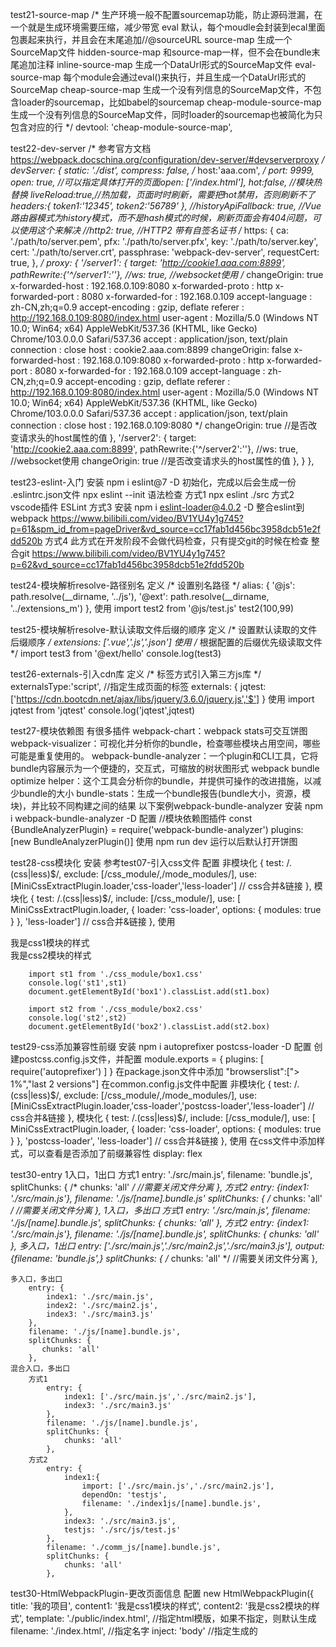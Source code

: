 test21-source-map
    /*
        生产环境一般不配置sourcemap功能，防止源码泄漏，在一个就是生成环境需要压缩，减少带宽
        eval 默认，每个moudle会封装到ecal里面包裹起来执行，并且会在末尾追加//@sourceURL
        source-map 生成一个SourceMap文件
        hidden-source-map 和source-map一样，但不会在bundle末尾追加注释
        inline-source-map 生成一个DataUrl形式的SourceMap文件
        eval-source-map 每个module会通过eval()来执行，并且生成一个DataUrl形式的SourceMap
        cheap-source-map 生成一个没有列信息的SourceMap文件，不包含loader的sourcemap，比如babel的sourcemap
        cheap-module-source-map 生成一个没有列信息的SourceMap文件，同时loader的sourcemap也被简化为只包含对应的行
    */
    devtool: 'cheap-module-source-map',

test22-dev-server
    /* 
        参考官方文档
            https://webpack.docschina.org/configuration/dev-server/#devserverproxy
     */
    devServer: {
        static: './dist',
        compress: false,
        /* host:'aaa.com', */
        port: 9999,
        open: true, //可以指定具体打开的页面open: ['/index.html'],
        hot:false, //模块热替换
        liveReload:true,//热加载，页面时时刷新，需要把hot禁用，否则刷新不了
        headers:{
            token1:'12345',
            token2:'56789'
        },
        //historyApiFallback: true, //Vue路由器模式为history模式，而不是hash模式的时候，刷新页面会有404问题，可以使用这个来解决
        //http2: true, //HTTP2 带有自签名证书
        /* https: {
            ca: './path/to/server.pem',
            pfx: './path/to/server.pfx',
            key: './path/to/server.key',
            cert: './path/to/server.crt',
            passphrase: 'webpack-dev-server',
            requestCert: true,
        }, */
        proxy: {
            '/server1': {
              target: 'http://cookie1.aaa.com:8899',
              pathRewrite:{'^/server1':''},
              //ws: true, //websocket使用
              /*
                changeOrigin: true
                    x-forwarded-host : 192.168.0.109:8080
                    x-forwarded-proto : http
                    x-forwarded-port : 8080
                    x-forwarded-for : 192.168.0.109
                    accept-language : zh-CN,zh;q=0.9
                    accept-encoding : gzip, deflate
                    referer : http://192.168.0.109:8080/index.html
                    user-agent : Mozilla/5.0 (Windows NT 10.0; Win64; x64) AppleWebKit/537.36 (KHTML, like Gecko) Chrome/103.0.0.0 Safari/537.36
                    accept : application/json, text/plain
                    connection : close
                    host : cookie2.aaa.com:8899
                changeOrigin: false
                    x-forwarded-host : 192.168.0.109:8080
                    x-forwarded-proto : http
                    x-forwarded-port : 8080
                    x-forwarded-for : 192.168.0.109
                    accept-language : zh-CN,zh;q=0.9
                    accept-encoding : gzip, deflate
                    referer : http://192.168.0.109:8080/index.html
                    user-agent : Mozilla/5.0 (Windows NT 10.0; Win64; x64) AppleWebKit/537.36 (KHTML, like Gecko) Chrome/103.0.0.0 Safari/537.36
                    accept : application/json, text/plain
                    connection : close
                    host : 192.168.0.109:8080
              */
              changeOrigin: true  //是否改变请求头的host属性的值
            },
            '/server2': {
              target: 'http://cookie2.aaa.com:8899',
              pathRewrite:{'^/server2':''},
              //ws: true, //websocket使用
              changeOrigin: true  //是否改变请求头的host属性的值
            },
        }
    },

test23-eslint-入门
    安装
        npm i eslint@7 -D
    初始化，完成以后会生成一份 .eslintrc.json文件
        npx eslint --init
    语法检查
        方式1
            npx eslint ./src
        方式2
            vscode插件 ESLint
        方式3
            安装
                npm i eslint-loader@4.0.2  -D
            整合eslint到webpack https://www.bilibili.com/video/BV1YU4y1g745?p=61&spm_id_from=pageDriver&vd_source=cc17fab1d456bc3958dcb51e2fdd520b
        方式4
            此方式在开发阶段不会做代码检查，只有提交git的时候在检查
            整合git https://www.bilibili.com/video/BV1YU4y1g745?p=62&vd_source=cc17fab1d456bc3958dcb51e2fdd520b
        
test24-模块解析resolve-路径别名
    定义
        /* 设置别名路径 */
        alias: {
            '@js': path.resolve(__dirname, '../js'),
            '@ext': path.resolve(__dirname, '../extensions_m')
        },
    使用
        import test2 from '@js/test.js'
        test2(100,99)

test25-模块解析resolve-默认读取文件后缀的顺序
    定义
        /* 设置默认读取的文件后缀顺序 */
        extensions: ['.vue','.js','.json']
    使用
        /* 根据配置的后缀优先级读取文件 */
        import test3 from '@ext/hello'
        console.log(test3)

test26-externals-引入cdn库
    定义
        /* 标签方式引入第三方js库 */
        externalsType:'script', //指定生成页面的标签
        externals: {
            jqtest:['https://cdn.bootcdn.net/ajax/libs/jquery/3.6.0/jquery.js','$']
        }
    使用
        import jqtest from 'jqtest'
        console.log('jqtest',jqtest)

test27-模块依赖图
    有很多插件
        webpack-chart：webpack stats可交互饼图
        webpack-visualizer：可视化并分析你的bundle，检查哪些模块占用空间，哪些可能是重复使用的。
        webpack-bundle-analyzer：一个plugin和CLI工具，它将bundle内容展示为一个便捷的，交互式，可缩放的树状图形式
        webpack bundle optimize helper：这个工具会分析你的bundle，并提供可操作的改进措施，以减少bundle的大小
        bundle-stats：生成一个bundle报告(bundle大小，资源，模块)，并比较不同构建之间的结果
    以下案例webpack-bundle-analyzer
        安装
            npm i webpack-bundle-analyzer -D
        配置
            //模块依赖图插件
            const {BundleAnalyzerPlugin} = require('webpack-bundle-analyzer')
            plugins: [new BundleAnalyzerPlugin()]
        使用
            npm run dev 运行以后默认打开饼图

test28-css模块化
    安装
        参考test07-引入css文件
    配置
        非模块化
        {
            test: /\.(css|less)$/,
            exclude: [/css_module/,/mode_modules/],
            use: [MiniCssExtractPlugin.loader,'css-loader','less-loader'] // css合并&链接
        },
        模块化
        {
            test: /\.(css|less)$/,
            include: [/css_module/],
            use: [
                MiniCssExtractPlugin.loader,
                {
                    loader: 'css-loader',
                    options: {
                        modules: true
                    }
                },
                'less-loader'] // css合并&链接
        },
    使用
        <div id="box1">我是css1模块的样式</div>
        <div id="box2">我是css2模块的样式</div>

        import st1 from './css_module/box1.css'
        console.log('st1',st1)
        document.getElementById('box1').classList.add(st1.box)

        import st2 from './css_module/box2.css'
        console.log('st2',st2)
        document.getElementById('box2').classList.add(st2.box)

test29-css添加兼容性前缀
    安装
        npm i autoprefixer postcss-loader -D
    配置
        创建postcss.config.js文件，并配置
            module.exports = {
                plugins: [
                    require('autoprefixer')
                ]
            }
        在package.json文件中添加
            "browserslist":["> 1%","last 2 versions"]
        在common.config.js文件中配置
            非模块化
            {
                test: /\.(css|less)$/,
                exclude: [/css_module/,/mode_modules/],
                use: [MiniCssExtractPlugin.loader,'css-loader','postcss-loader','less-loader'] // css合并&链接
            },
            模块化
            {
                test: /\.(css|less)$/,
                include: [/css_module/],
                use: [
                    MiniCssExtractPlugin.loader,
                    {
                        loader: 'css-loader',
                        options: {
                            modules: true
                        }
                    },
                    'postcss-loader',
                    'less-loader'] // css合并&链接
            },
    使用
        在css文件中添加样式，可以查看是否添加了前缀兼容性
            display: flex

test30-entry
    1入口，1出口
        方式1
            entry: './src/main.js',
            filename: 'bundle.js',
            splitChunks: {
                /*  chunks: 'all' */  //需要关闭文件分离
            },
        方式2
            entry: {index1: './src/main.js'},
            filename: './js/[name].bundle.js'
            splitChunks: {
                /*  chunks: 'all' */  //需要关闭文件分离
            },
    1入口，多出口
        方式1
            entry: './src/main.js',
            filename: './js/[name].bundle.js',
            splitChunks: {
                chunks: 'all' 
            },
        方式2
            entry: {index1: './src/main.js'},
            filename: './js/[name].bundle.js',
            splitChunks: {
                chunks: 'all' 
            },
    多入口，1出口
        entry: ['./src/main.js','./src/main2.js','./src/main3.js'],
        output: {filename: 'bundle.js',}
        splitChunks: {
           /*  chunks: 'all' */  //需要关闭文件分离
        },

    多入口，多出口
        entry: {
            index1: './src/main.js',
            index2: './src/main2.js',
            index3: './src/main3.js'
        },
        filename: './js/[name].bundle.js',
        splitChunks: {
           chunks: 'all' 
        },
    混合入口，多出口
        方式1
            entry: {
                index1: ['./src/main.js','./src/main2.js'],
                index3: './src/main3.js'
            },
            filename: './js/[name].bundle.js',
            splitChunks: {
                chunks: 'all' 
            },
        方式2
            entry: {
                index1:{
                    import: ['./src/main.js','./src/main2.js'],
                    dependOn: 'testjs',
                    filename: './index1js/[name].bundle.js',
                },
                index3: './src/main3.js',
                testjs: './src/js/test.js'
            },
            filename: './comm_js/[name].bundle.js',
            splitChunks: {
                chunks: 'all' 
            },

test30-HtmlWebpackPlugin-更改页面信息
    配置
        new HtmlWebpackPlugin({
            title: '我的项目',
            content1: '我是css1模块的样式',
            content2: '我是css2模块的样式',
            template: './public/index.html', //指定html模版，如果不指定，则默认生成
            filename: './index.html', //指定名字
            inject: 'body' //指定生成的<script>标签生成的位置
        }),
    使用
        <title><%= htmlWebpackPlugin.options.title %></title>
        <div id="box1"><%= htmlWebpackPlugin.options.content1 %></div>
        <div id="box2"><%= htmlWebpackPlugin.options.content2 %></div>

test30-HtmlWebpackPlugin-指定js引入
    配置
        entry: {
            index1: {
                import: ['./src/main.js', './src/main2.js'],
                dependOn: 'testjs'
            },
            index3: './src/main3.js',
            testjs: './src/js/test.js'
        },
    使用
        new HtmlWebpackPlugin({
            title: '我的项目',
            content1: '我是css1模块的样式',
            content2: '我是css2模块的样式',
            template: './public/index.html', //指定html模版，如果不指定，则默认生成
            filename: './index.html', //指定名字
            inject: 'body', //指定生成的<script>标签生成的位置
            chunks: ['index1','testjs'] //指定引入的js文件
        }),
    
test31.3-HtmlWebpackPlugin-多页面
        配置
            new HtmlWebpackPlugin({
                title: '我的项目',
                content1: '我是css1模块的样式',
                content2: '我是css2模块的样式',
                template: './public/index.html', //指定html模版，如果不指定，则默认生成
                filename: './index.html', //指定名字
                inject: 'body', //指定生成的<script>标签生成的位置
                chunks: ['index1','testjs'], //指定引入的js文件，默认不写则为全部引入
                /* publicPath: 'http://www.a.com' */
            }),
            new HtmlWebpackPlugin({
                title: '我的项目',
                content1: '我是css1模块的样式',
                content2: '我是css2模块的样式',
                template: './public/index.html', //指定html模版，如果不指定，则默认生成
                filename: './app3/index3.html', //指定名字
                inject: 'body', //指定生成的<script>标签生成的位置
                chunks: ['index3'], //指定引入的js文件，默认不写则为全部引入
                publicPath: 'http://www.b.com'
            }),

test32-摇树-TreeShaking
    配置
        optimization:{
            usedExports: true //摇树TreeShaking ,默认在生产模式下也会进行摇树的
        }
        在package.json文件中配置
        "sideEffects": false, 告诉webpack，全部文件没副作用，随便摇树
        "sideEffects": true,  默认，告诉webpack，全部文件都有副作用，不能随便摇树
        "sideEffects": ["*.css","*test1.less"],, 全部css不要随便摇树，test1.less不要随便摇树，其他都可以随便摇树

test33-devServer-重新写入dist
    配置
        devMiddleware:{
            writeToDisk:true, //重新写入dist
        },

test34-Shimming定义全局变量
    配置
        const webpack = require('webpack')
        plugins: [
            new webpack.ProvidePlugin(
                {
                    myGlobalObj:path.resolve('./src/globaljs/myglobal.js'), //自己的全局对象
                    globalObj:'lodash' //第三方的全局对象
                }
            )
        ]
    使用
        console.log('自己的全局变量',myGlobalObj.add(1000,2000))
        console.log(globalObj.join(['第三方全局变量','hello','world']))

test35-构建本地库-es5使用
    配置
        entry: './src/mylibrary/mylib.js',
        output: {
            filename: 'mylib.js',
            path: path.resolve(__dirname, '../../dist'),
            clean: true, //每次都清理dist目录
            library: {
                name: 'mylib',
                type: 'window'
            }
        },
        splitChunks: {
            /* chunks: 'all' */ //关闭此处，否则依赖会分离
        }
    使用
        npm run pro 可以打成压缩版本的
        npm run dev 可以打成不压缩版本的

test35.2-构建本地库-commonjs使用
    配置
        entry: './src/mylibrary/mylib.js',
        output: {
            filename: 'mylib.js',
            path: path.resolve(__dirname, '../../dist'),
            clean: true, //每次都清理dist目录
            library: {
                name: 'mylib',
                type: 'commonjs'
            }
        },
        splitChunks: {
            /* chunks: 'all' */ //关闭此处，否则依赖会分离
        }
    使用
        npm run pro 可以打成压缩版本的
        npm run dev 可以打成不压缩版本的

test35.2-构建本地库-es6使用
    配置
        entry: './src/mylibrary/mylib.js',
        /* es6打包需要的 */
        experiments: {
            outputModule: true
        },
        output: {
            filename: 'mylib.js',
            path: path.resolve(__dirname, '../../dist'),
            clean: true, //每次都清理dist目录
            library: {
                /* name: 'mylib', */
                type: 'module'
            }
        },
        splitChunks: {
            /* chunks: 'all' */ //关闭此处，否则依赖会分离
        }
    使用
        npm run pro 可以打成压缩版本的
        npm run dev 可以打成不压缩版本的

test35.2-构建本地库-umd(es5+commonjs)
    可以同时支持es5和commonjs
    配置
        entry: './src/mylibrary/mylib.js',
        output: {
            filename: 'mylib.js',
            path: path.resolve(__dirname, '../../dist'),
            clean: true, //每次都清理dist目录
            library: {
                name: 'mylib',
                type: 'umd'
            },
            globalObject: 'globalThis'
        },
        splitChunks: {
            /* chunks: 'all' */ //关闭此处，否则依赖会分离
        }
    使用
        npm run pro 可以打成压缩版本的
        npm run dev 可以打成不压缩版本的